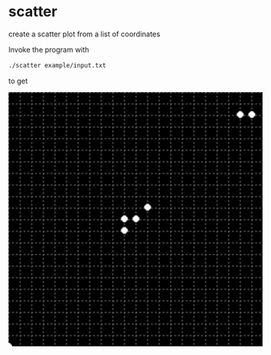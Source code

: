 # scatter
create a scatter plot from a list of coordinates

Invoke the program with
```bash
./scatter example/input.txt
```
to get 

![output image](https://raw.githubusercontent.com/sjrdc/scatter/master/example/example.png "output")
